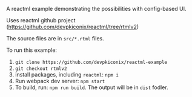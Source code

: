 A reactml example demonstrating the possibilities with config-based UI.

Uses reactml github project (https://github.com/devpkiconix/reactml/tree/rtmlv2)

The source files are in `src/*.rtml` files.

To run this example:

 1. `git clone https://github.com/devpkiconix/reactml-example`
 2. `git checkout rtmlv2`
 2. install packages, including `reactml`: `npm i`
 3. Run webpack dev server: `npm start`
 4. To build, run: `npm run build`. The output will be in `dist` fodler.


 
